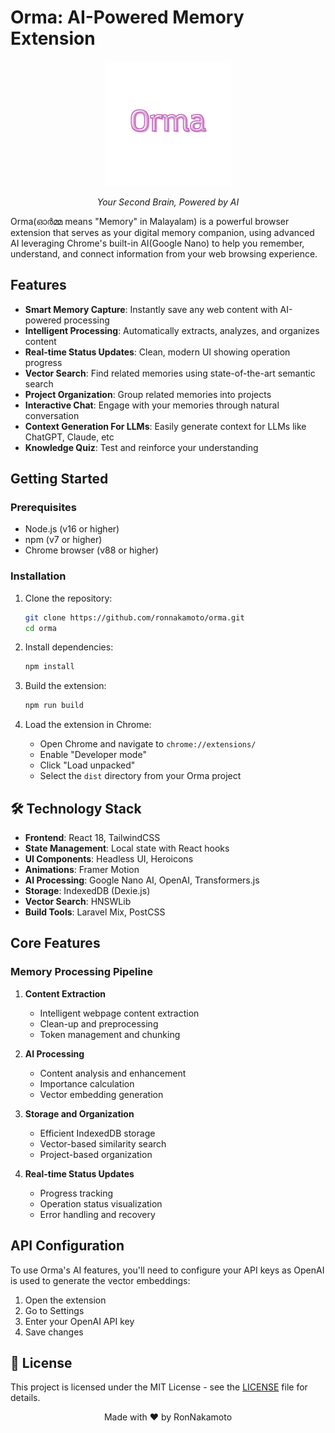 # Orma: AI-Powered Memory Extension

<div align="center">
  <img src="assets/orma-logo.png" alt="Orma Logo" width="200"/>
  <p><em>Your Second Brain, Powered by AI</em></p>
</div>

Orma(ഓര്‍മ്മ means "Memory" in Malayalam) is a powerful browser extension that serves as your digital memory companion, using advanced AI leveraging Chrome's built-in AI(Google Nano) to help you remember, understand, and connect information from your web browsing experience.

## Features

- **Smart Memory Capture**: Instantly save any web content with AI-powered processing
- **Intelligent Processing**: Automatically extracts, analyzes, and organizes content
- **Real-time Status Updates**: Clean, modern UI showing operation progress
- **Vector Search**: Find related memories using state-of-the-art semantic search
- **Project Organization**: Group related memories into projects
- **Interactive Chat**: Engage with your memories through natural conversation
- **Context Generation For LLMs**: Easily generate context for LLMs like ChatGPT, Claude, etc
- **Knowledge Quiz**: Test and reinforce your understanding

## Getting Started

### Prerequisites

- Node.js (v16 or higher)
- npm (v7 or higher)
- Chrome browser (v88 or higher)

### Installation

1. Clone the repository:
   ```bash
   git clone https://github.com/ronnakamoto/orma.git
   cd orma
   ```

2. Install dependencies:
   ```bash
   npm install
   ```

3. Build the extension:
   ```bash
   npm run build
   ```

4. Load the extension in Chrome:
   - Open Chrome and navigate to `chrome://extensions/`
   - Enable "Developer mode"
   - Click "Load unpacked"
   - Select the `dist` directory from your Orma project

## 🛠️ Technology Stack

- **Frontend**: React 18, TailwindCSS
- **State Management**: Local state with React hooks
- **UI Components**: Headless UI, Heroicons
- **Animations**: Framer Motion
- **AI Processing**: Google Nano AI, OpenAI, Transformers.js
- **Storage**: IndexedDB (Dexie.js)
- **Vector Search**: HNSWLib
- **Build Tools**: Laravel Mix, PostCSS

## Core Features

### Memory Processing Pipeline

1. **Content Extraction**
   - Intelligent webpage content extraction
   - Clean-up and preprocessing
   - Token management and chunking

2. **AI Processing**
   - Content analysis and enhancement
   - Importance calculation
   - Vector embedding generation

3. **Storage and Organization**
   - Efficient IndexedDB storage
   - Vector-based similarity search
   - Project-based organization

4. **Real-time Status Updates**
   - Progress tracking
   - Operation status visualization
   - Error handling and recovery

## API Configuration

To use Orma's AI features, you'll need to configure your API keys as OpenAI is used to generate the vector embeddings:

1. Open the extension
2. Go to Settings
3. Enter your OpenAI API key
4. Save changes

## 📄 License

This project is licensed under the MIT License - see the [LICENSE](LICENSE) file for details.

<div align="center">
  Made with ❤️ by RonNakamoto
</div>
